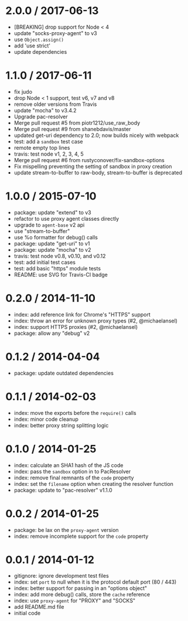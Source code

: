 
2.0.0 / 2017-06-13
==================

  * [BREAKING] drop support for Node < 4
  * update "socks-proxy-agent" to v3
  * use `Object.assign()`
  * add 'use strict'
  * update dependencies

1.1.0 / 2017-06-11
==================

  * fix judo
  * drop Node < 1 support, test v6, v7 and v8
  * remove older versions from Travis
  * update "mocha" to v3.4.2
  * Upgrade pac-resolver
  * Merge pull request #5 from piotr1212/use_raw_body
  * Merge pull request #9 from shanebdavis/master
  * updated get-uri dependency to 2.0; now builds nicely with webpack
  * test: add a `sandbox` test case
  * remote empty top lines
  * travis: test node v1, 2, 3, 4, 5
  * Merge pull request #6 from rustyconover/fix-sandbox-options
  * Fix mispelling preventing the setting of sandbox in proxy creation
  * update stream-to-buffer to raw-body, stream-to-buffer is deprecated

1.0.0 / 2015-07-10
==================

  * package: update "extend" to v3
  * refactor to use proxy agent classes directly
  * upgrade to `agent-base` v2 api
  * use "stream-to-buffer"
  * use %o formatter for debug() calls
  * package: update "get-uri" to v1
  * package: update "mocha" to v2
  * travis: test node v0.8, v0.10, and v0.12
  * test: add initial test cases
  * test: add basic "https" module tests
  * README: use SVG for Travis-CI badge

0.2.0 / 2014-11-10
==================

  * index: add reference link for Chrome's "HTTPS" support
  * index: throw an error for unknown proxy types (#2, @michaelansel)
  * index: support HTTPS proxies (#2, @michaelansel)
  * package: allow any "debug" v2

0.1.2 / 2014-04-04
==================

  * package: update outdated dependencies

0.1.1 / 2014-02-03
==================

  * index: move the exports before the `require()` calls
  * index: minor code cleanup
  * index: better proxy string splitting logic

0.1.0 / 2014-01-25
==================

  * index: calculate an SHA1 hash of the JS code
  * index: pass the `sandbox` option in to PacResolver
  * index: remove final remnants of the `code` property
  * index: set the `filename` option when creating the resolver function
  * package: update to "pac-resolver" v1.1.0

0.0.2 / 2014-01-25
==================

  * package: be lax on the `proxy-agent` version
  * index: remove incomplete support for the `code` property

0.0.1 / 2014-01-12
==================

  * gitignore: ignore development test files
  * index: set `port` to null when it is the protocol default port (80 / 443)
  * index: better support for passing in an "options object"
  * index: add more debug() calls, store the `cache` reference
  * index: use `proxy-agent` for "PROXY" and "SOCKS"
  * add README.md file
  * initial code
